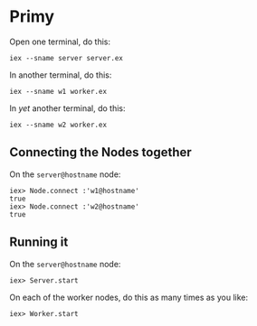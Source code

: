 # Primy

Open one terminal, do this:

```
iex --sname server server.ex
```

In another terminal, do this:

```
iex --sname w1 worker.ex
```

In _yet_ another terminal, do this:

```
iex --sname w2 worker.ex
```

## Connecting the Nodes together

On the `server@hostname` node:

```
iex> Node.connect :'w1@hostname'
true
iex> Node.connect :'w2@hostname'
true
```

## Running it

On the `server@hostname` node:

```
iex> Server.start
```

On each of the worker nodes, do this as many times as you like:

```
iex> Worker.start
```

